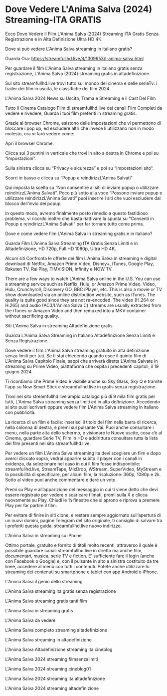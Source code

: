 # Dove Vedere L'Anima Salva (2024) Streaming-ITA GRATIS

Ecco Dove Vedere Il Film L'Anima Salva (2024) Streaming ITA Gratis Senza Registrazione e in Alta Definizione Ultra HD 4K.

Dove si può vedere L'Anima Salva streaming in italiano gratis?

Guarda Ora: https://streamfullhd.live/it/1309653/l-anima-salva.html

Per guardare il film L'Anima Salva streaming in italiano gratis senza registrazione, L'Anima Salva (2024) streaming gratis in altadefinizione.

Sul sito streamfullhd.live trovi tutto sul mondo del cinema e delle serieTv: i trailer dei film in uscita, le classifiche dei film 2024.

L'Anima Salva 2024 News su Uscita, Trama e Streaming e il Cast Del Film

Tutto il Cinema Catalogo Film di streamfullhd.live dei canali Film Completi da vedere e rivedere, Guarda i tuoi film preferiti in streaming gratis.

Grazie al browser Chrome, esistono delle impostazioni che vi permettono di bloccare i pop up, ed escludere altri che invece li utilizzano non in modo molesto, ora vi farò vedere come:

Apri il browser Chrome.

Clicca sui 3 puntini in verticale che trovi in alto a destra in Chrome e poi su “Impostazioni”.

Sulla sinistra clicca su “Privacy e sicurezza” e poi su “Impostazioni sito“.

Scorri in basso e clicca su “Popup e reindirizzL'Anima Salvati”

Qui imposta la scelta su “Non consentire ai siti di inviare popup o utilizzare reindirizzL'Anima Salvati”. Poco più sotto alla voce “Possono inviare popup e utilizzare reindirizzL'Anima Salvati” puoi inserire i siti che vuoi escludere dal blocco dell’invio dei popup.

In questo modo, avremo finalmente posto rimedio a questo fastidioso problema, vi ricordo inoltre che basta riattivare la spunta su “Consenti in Popup e reindirizzL'Anima Salvati” per far tornare tutto come prima.

Dove e come vedere film L'Anima Salva in streaming gratis e in italiano?

Guarda Film L'Anima Salva Streaming ITA Gratis Senza Limiti e in Altadefinizione, HD 720p, Full HD 1080p, Ultra HD 4K.

Alcuni siti Confronta le offerte dei film L'Anima Salva in streaming e digital download di Netflix, Amazon Prime Video, Disney+, iTunes, Google Play, Rakuten TV, Rai Play, TIMVISION, Infinity e NOW TV.

There are a few ways to watch L'Anima Salva online in the U.S. You can use a streaming service such as Netflix, Hulu, or Amazon Prime Video. Video, Hulu, Crunchyroll, Discovery GO, BBC iPlayer, etc. This is also a movie or TV show downloaded via an online distribution website, such as iTunes. The quality is quite good since they are not re-encoded. The video (H.264 or H.265) and audio (AC3/L'Anima Salva C) streams are usually extracted from the iTunes or Amazon Video and then remuxed into a MKV container without sacrificing quality.

Siti L'Anima Salva in streaming Altadefinizione gratis

Guarda L'Anima Salva Streaming in Italiano Altadefinizione Senza Limiti e Senza Registrazione.

Dove vedere il film L'Anima Salva streaming gratuito in alta definizione senza limiti per tuti. Se ti stai chiedendo quando esce il quinto film di L'Anima Salva Capitolo Finale, sappi che arriverà diretta L'Anima Salvate in streaming su Prime Video, piattaforma che ospita i precedenti capitoli, il 19 giugno 2024. 

Ti ricordiamo che Prime Video è visibile anche su Sky Glass, Sky Q e tramite l'app su Now Smart Stick e streamfullhd.live in gratis senza registrazione. 

Trovi nel sito streamfullhd.live ampio catalogo più di 9 mila film gratis per tutti, L'Anima Salva streaming senza limiti ed in alta definizione. Accedendo al sito puoi iscriverti oppure vedere film L'Anima Salva streaming in italiano con pubblicità.

La ricerca di un film è facile: inserisci il titolo del film nella barra di ricerca, nella colonna di destra, e premi sul pulsante Vai. Puoi anche consultare i menu, nella parte alta dello schermo, e visionare le Nuove uscite, cosa c’è al Cinema, guardare Serie TV, Film in HD e addirittura consultare tutta la lista dei film presenti nel sito streamfullhd.live.

Per vedere un film L'Anima Salva streaming ita devi scegliere un film e dopo averci cliccato sopra, vedrai apparire subito il player con i canali in evidenza, da selezionare nel caso in cui il film fosse indisponibile: streamfullhd.live, StreamTape, MixDrop, WStream, SuperVideo, MyStream e la possibilità di specificare, per alcuni film, la risoluzione: 360p, 1080p e 2k. Sotto al video puoi anche commentare e dare un voto.

Premi su Play e all’apparizione del messaggio in cui ti viene detto che devi essere registrato per vedere o scaricare filmati, premi sulla X e clicca nuovamente su Play. Chiudi le ¾ finestre che si aprono e riprova a premere Play per far partire il film.

Per evitare di finire in siti clone, e restare sempre aggiornato sull’apertura di un nuovi domini, pagine Telegram del sito originale, ti consiglio di salvare tra i preferiti questa guida: streamfullhd.live nuovo indirizzo.

L'Anima Salva in streaming su iPhone

Ottimo portale, gratuito e fornito di titoli molto recenti, attraverso il quale è possibile guardare canali streamfullhd.live in diretta ma anche film, documentari, musica, serie TV e fiction. E’ sufficiente fare il login (anche con Facebook o Google) e, con il pulsante in alto a sinistra costituito da tre linee, accedere al menù con tutti i contenuti. Potete anche utilizzare lo streaming dei contenuti su smartphone e tablet con app Android o iPhone.

L'Anima Salva il genio dello streaming

L'Anima Salva streaming ita gratis senza registrazione

L'Anima Salva streaming gratis tanti film

L'Anima Salva in streaming gratis

L'Anima Salva da vedere

L'Anima Salva completo streaming altadefinizione

L'Anima Salva streaming in altadefinizione

L'Anima Salva Altadefinizione streaming ita cineblog

L'Anima Salva 2024 streaming filmsenzalimiti

L'Anima Salva 2024 streaming cineblog01

L'Anima Salva 2024 streaming ita altadefinizione

L'Anima Salva 2024 streaming altadefinizione
